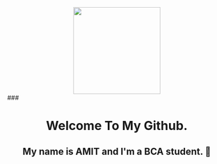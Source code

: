 <div align="center">
    <img height="200" src="https://i.ibb.co/0jG8yBK/logo.png" />
</div>
###
<h1 align="center">Welcome To My Github.</h1>

###

<h2 align="center">My name is AMIT and I'm a BCA student. 💂</h2>

###
